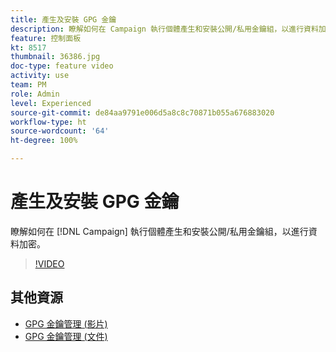 ```yaml
---
title: 產生及安裝 GPG 金鑰
description: 瞭解如何在 Campaign 執行個體產生和安裝公開/私用金鑰組，以進行資料加密。
feature: 控制面板
kt: 8517
thumbnail: 36386.jpg
doc-type: feature video
activity: use
team: PM
role: Admin
level: Experienced
source-git-commit: de84aa9791e006d5a8c8c70871b055a676883020
workflow-type: ht
source-wordcount: '64'
ht-degree: 100%

---
```


# 產生及安裝 GPG 金鑰

瞭解如何在 [!DNL Campaign] 執行個體產生和安裝公開/私用金鑰組，以進行資料加密。

>[!VIDEO](https://video.tv.adobe.com/v/36386?quality=12)

## 其他資源

* [GPG 金鑰管理 (影片)](./gpg-key-management-overview.md)
* [GPG 金鑰管理 (文件)](https://experienceleague.adobe.com/docs/control-panel/using/instances-settings/gpg-keys-management.html?lang=zh-Hant)

